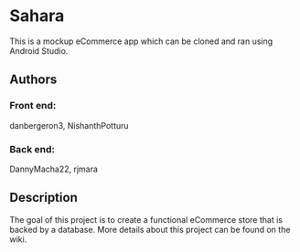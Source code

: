 # Sahara
This is a mockup eCommerce app which can be cloned and ran using Android Studio.
## Authors
### Front end:
danbergeron3, NishanthPotturu
<br /> 
### Back end: 
DannyMacha22, rjmara
## Description 
The goal of this project is to create a functional eCommerce store that is backed by a database. More details about this project can be found on the wiki.
